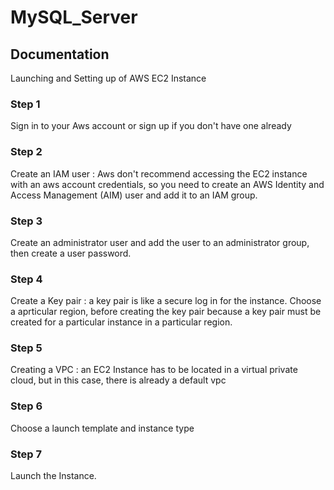 # MySQL_Server

## Documentation

Launching and Setting up of AWS EC2 Instance

### Step 1

Sign in to your Aws account or sign up if you don't have one already

### Step 2

Create an IAM user : Aws don't recommend accessing the EC2 instance with an aws account credentials, so you need to create an AWS Identity and Access Management (AIM) user and add it to an IAM group.

### Step 3

Create an administrator user and add the user to an administrator group, then  create a user password.

### Step 4

Create a Key pair : a key pair is like a secure log in for the instance. Choose a aprticular region, before creating the key pair because a key pair must be created for a particular instance in a particular region.

### Step 5

Creating a VPC : an EC2 Instance has to be located in a virtual private cloud, but in this case, there is already a default vpc

### Step 6

Choose a launch template and instance type

### Step 7

Launch the Instance.





  
